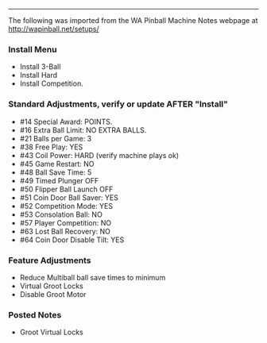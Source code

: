 ***
The following was imported from the WA Pinball Machine Notes webpage at http://wapinball.net/setups/
### Install Menu
-   Install 3-Ball
-   Install Hard
-   Install Competition.
### Standard Adjustments, verify or update AFTER "Install"
-   #14 Special Award: POINTS.
-   #16 Extra Ball Limit: NO EXTRA BALLS.
-   #21 Balls per Game: 3
-   #38 Free Play: YES
-   #43 Coil Power: HARD (verify machine plays ok)
-   #45 Game Restart: NO
-   #48 Ball Save Time: 5
-   #49 Timed Plunger OFF
-   #50 Flipper Ball Launch OFF
-   #51 Coin Door Ball Saver: YES
-   #52 Competition Mode: YES
-   #53 Consolation Ball: NO
-   #57 Player Competition: NO
-   #63 Lost Ball Recovery: NO
-   #64 Coin Door Disable Tilt: YES
### Feature Adjustments
-   Reduce Multiball ball save times to minimum
-   Virtual Groot Locks
-   Disable Groot Motor
### Posted Notes
-   Groot Virtual Locks